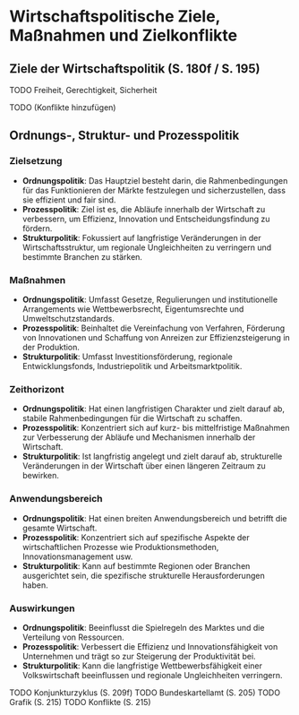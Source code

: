 # Wirtschaftspolitische Ziele, Maßnahmen und Zielkonflikte

## Ziele der Wirtschaftspolitik (S. 180f / S. 195)

TODO Freiheit, Gerechtigkeit, Sicherheit

TODO (Konflikte hinzufügen)

## Ordnungs-, Struktur- und Prozesspolitik

### Zielsetzung

- **Ordnungspolitik**: Das Hauptziel besteht darin, die Rahmenbedingungen für das Funktionieren der Märkte festzulegen und sicherzustellen, dass sie effizient und fair sind.
- **Prozesspolitik**: Ziel ist es, die Abläufe innerhalb der Wirtschaft zu verbessern, um Effizienz, Innovation und Entscheidungsfindung zu fördern.
- **Strukturpolitik**: Fokussiert auf langfristige Veränderungen in der Wirtschaftsstruktur, um regionale Ungleichheiten zu verringern und bestimmte Branchen zu stärken.

### Maßnahmen

- **Ordnungspolitik**: Umfasst Gesetze, Regulierungen und institutionelle Arrangements wie Wettbewerbsrecht, Eigentumsrechte und Umweltschutzstandards.
- **Prozesspolitik**: Beinhaltet die Vereinfachung von Verfahren, Förderung von Innovationen und Schaffung von Anreizen zur Effizienzsteigerung in der Produktion.
- **Strukturpolitik**: Umfasst Investitionsförderung, regionale Entwicklungsfonds, Industriepolitik und Arbeitsmarktpolitik.

### Zeithorizont

- **Ordnungspolitik**: Hat einen langfristigen Charakter und zielt darauf ab, stabile Rahmenbedingungen für die Wirtschaft zu schaffen.
- **Prozesspolitik**: Konzentriert sich auf kurz- bis mittelfristige Maßnahmen zur Verbesserung der Abläufe und Mechanismen innerhalb der Wirtschaft.
- **Strukturpolitik**: Ist langfristig angelegt und zielt darauf ab, strukturelle Veränderungen in der Wirtschaft über einen längeren Zeitraum zu bewirken.

### Anwendungsbereich

- **Ordnungspolitik**: Hat einen breiten Anwendungsbereich und betrifft die gesamte Wirtschaft.
- **Prozesspolitik**: Konzentriert sich auf spezifische Aspekte der wirtschaftlichen Prozesse wie Produktionsmethoden, Innovationsmanagement usw.
- **Strukturpolitik**: Kann auf bestimmte Regionen oder Branchen ausgerichtet sein, die spezifische strukturelle Herausforderungen haben.

### Auswirkungen

- **Ordnungspolitik**: Beeinflusst die Spielregeln des Marktes und die Verteilung von Ressourcen.
- **Prozesspolitik**: Verbessert die Effizienz und Innovationsfähigkeit von Unternehmen und trägt so zur Steigerung der Produktivität bei.
- **Strukturpolitik**: Kann die langfristige Wettbewerbsfähigkeit einer Volkswirtschaft beeinflussen und regionale Ungleichheiten verringern.

TODO Konjunkturzyklus (S. 209f)
TODO Bundeskartellamt (S. 205)
TODO Grafik (S. 215)
TODO Konflikte (S. 215)
